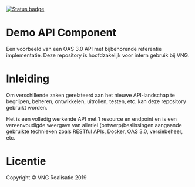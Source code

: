[![Status badge](https://img.shields.io/endpoint.svg?style=for-the-badge&amp;url=https://vng-staging.maykin.nl/api/v1/provider-run-shield/154/)](https://vng-staging.maykin.nl/server/a522ff07-fd14-4769-b482-5ed1ec330bcd)

# Demo API Component

Een voorbeeld van een OAS 3.0 API met bijbehorende referentie implementatie.
Deze repository is hoofdzakelijk voor intern gebruik bij VNG.


# Inleiding

Om verschillende zaken gerelateerd aan het nieuwe API-landschap te begrijpen,
beheren, ontwikkelen, uitrollen, testen, etc. kan deze repository gebruikt 
worden.

Het is een volledig werkende API met 1 resource en endpoint en is een
vereenvoudigde weergave van allerlei (ontwerp)beslissingen aangaande gebruikte
technieken zoals RESTful APIs, Docker, OAS 3.0, versiebeheer, etc.


# Licentie

Copyright © VNG Realisatie 2019
